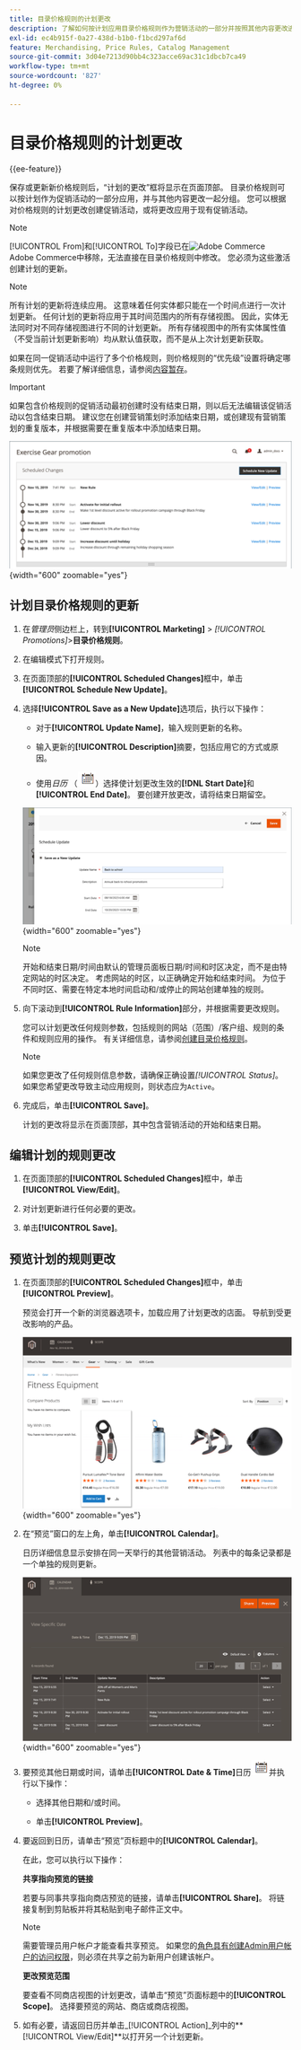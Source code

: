 ```yaml
---
title: 目录价格规则的计划更改
description: 了解如何按计划应用目录价格规则作为营销活动的一部分并按照其他内容更改进行分组。
exl-id: ec4b915f-0a27-438d-b1b0-f1bcd297af6d
feature: Merchandising, Price Rules, Catalog Management
source-git-commit: 3d04e7213d90bb4c323acce69ac31c1dbcb7ca49
workflow-type: tm+mt
source-wordcount: '827'
ht-degree: 0%

---
```


# 目录价格规则的计划更改

{{ee-feature}}

保存或更新新价格规则后，“计划的更改”框将显示在页面顶部。 目录价格规则可以按计划作为促销活动的一部分应用，并与其他内容更改一起分组。 您可以根据对价格规则的计划更改创建促销活动，或将更改应用于现有促销活动。

>[!NOTE]
>
>[!UICONTROL From]和[!UICONTROL To]字段已在![Adobe Commerce](../assets/adobe-logo.svg) Adobe Commerce中移除，无法直接在目录价格规则中修改。 您必须为这些激活创建计划的更新。

>[!NOTE]
>
>所有计划的更新将连续应用。 这意味着任何实体都只能在一个时间点进行一次计划更新。 任何计划的更新将应用于其时间范围内的所有存储视图。 因此，实体无法同时对不同存储视图进行不同的计划更新。 所有存储视图中的所有实体属性值（不受当前计划更新影响）均从默认值获取，而不是从上次计划更新获取。

如果在同一促销活动中运行了多个价格规则，则价格规则的“优先级”设置将确定哪条规则优先。 若要了解详细信息，请参阅[内容暂存](../content-design/content-staging.md)。

>[!IMPORTANT]
>
>如果包含价格规则的促销活动最初创建时没有结束日期，则以后无法编辑该促销活动以包含结束日期。 建议您在创建营销策划时添加结束日期，或创建现有营销策划的重复版本，并根据需要在重复版本中添加结束日期。

![目录价格规则 — 计划的更改](./assets/price-rule-catalog-scheduled.png){width="600" zoomable="yes"}

## 计划目录价格规则的更新

1. 在&#x200B;_管理员_&#x200B;侧边栏上，转到&#x200B;**[!UICONTROL Marketing]** > _[!UICONTROL Promotions]_>**目录价格规则**。

1. 在编辑模式下打开规则。

1. 在页面顶部的&#x200B;**[!UICONTROL Scheduled Changes]**&#x200B;框中，单击&#x200B;**[!UICONTROL Schedule New Update]**。

1. 选择&#x200B;**[!UICONTROL Save as a New Update]**&#x200B;选项后，执行以下操作：

   - 对于&#x200B;**[!UICONTROL Update Name]**，输入规则更新的名称。

   - 输入更新的&#x200B;**[!UICONTROL Description]**&#x200B;摘要，包括应用它的方式或原因。

   - 使用&#x200B;_日历_ （![日历图标](../assets/icon-calendar.png)）选择使计划更改生效的&#x200B;**[!DNL Start Date]**&#x200B;和&#x200B;**[!UICONTROL End Date]**。 要创建开放更改，请将结束日期留空。

   ![目录价格规则 — 新的计划更改](./assets/price-rule-catalog-schedule-update.png){width="600" zoomable="yes"}

   >[!NOTE]
   >
   >开始和结束日期/时间由默认的管理员面板日期/时间和时区决定，而不是由特定网站的时区决定。 考虑网站的时区，以正确确定开始和结束时间。 为位于不同时区、需要在特定本地时间启动和/或停止的网站创建单独的规则。

1. 向下滚动到&#x200B;**[!UICONTROL Rule Information]**&#x200B;部分，并根据需要更改规则。

   您可以计划更改任何规则参数，包括规则的网站（范围）/客户组、规则的条件和规则应用的操作。 有关详细信息，请参阅[创建目录价格规则](price-rules-catalog-create.md)。

   >[!NOTE]
   >
   >如果您更改了任何规则信息参数，请确保正确设置&#x200B;_[!UICONTROL Status]_。 如果您希望更改导致主动应用规则，则状态应为`Active`。

1. 完成后，单击&#x200B;**[!UICONTROL Save]**。

   计划的更改将显示在页面顶部，其中包含营销活动的开始和结束日期。

## 编辑计划的规则更改

1. 在页面顶部的&#x200B;**[!UICONTROL Scheduled Changes]**&#x200B;框中，单击&#x200B;**[!UICONTROL View/Edit]**。

1. 对计划更新进行任何必要的更改。

1. 单击&#x200B;**[!UICONTROL Save]**。

## 预览计划的规则更改

1. 在页面顶部的&#x200B;**[!UICONTROL Scheduled Changes]**&#x200B;框中，单击&#x200B;**[!UICONTROL Preview]**。

   预览会打开一个新的浏览器选项卡，加载应用了计划更改的店面。 导航到受更改影响的产品。

   ![预览计划的更改](./assets/price-rule-catalog-scheduled-update-preview.png){width="600" zoomable="yes"}

1. 在“预览”窗口的左上角，单击&#x200B;**[!UICONTROL Calendar]**。

   日历详细信息显示安排在同一天举行的其他营销活动。 列表中的每条记录都是一个单独的规则更新。

   ![特定日期的计划更新列表](./assets/price-rule-catalog-scheduled-preview-calendar.png){width="600" zoomable="yes"}

1. 要预览其他日期或时间，请单击&#x200B;**[!UICONTROL Date & Time]**&#x200B;日历![日历图标](../assets/icon-calendar.png)并执行以下操作：

   - 选择其他日期和/或时间。

   - 单击&#x200B;**[!UICONTROL Preview]**。

1. 要返回到日历，请单击“预览”页标题中的&#x200B;**[!UICONTROL Calendar]**。

   在此，您可以执行以下操作：

   **共享指向预览的链接**

   若要与同事共享指向商店预览的链接，请单击&#x200B;**[!UICONTROL Share]**。 将链接复制到剪贴板并将其粘贴到电子邮件正文中。

   >[!NOTE]
   >
   >需要管理员用户帐户才能查看共享预览。 如果您的[角色具有创建Admin用户帐户的访问权限](../systems/permissions-user-roles.md)，则必须在共享之前为新用户创建该帐户。

   **更改预览范围**

   要查看不同商店视图的计划更改，请单击“预览”页面标题中的&#x200B;**[!UICONTROL Scope]**。 选择要预览的网站、商店或商店视图。

1. 如有必要，请返回日历并单击&#x200B;_[!UICONTROL Action]_列中的&#x200B;**[!UICONTROL View/Edit]**以打开另一个计划更新。
